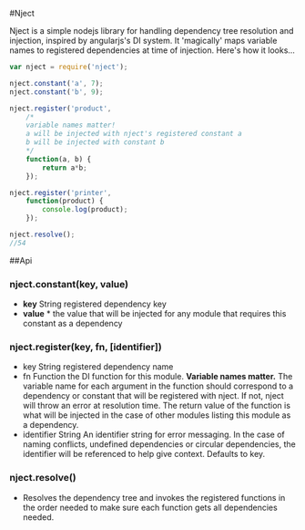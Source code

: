 #Nject

Nject is a simple nodejs library for handling dependency tree resolution and injection, inspired by angularjs's DI system. It 'magically' maps variable names to registered dependencies at time of injection. Here's how it looks...

```javascript
var nject = require('nject');

nject.constant('a', 7);
nject.constant('b', 9);

nject.register('product',
    /*
    variable names matter!
    a will be injected with nject's registered constant a
    b will be injected with constant b
    */
    function(a, b) {
        return a*b;
    });

nject.register('printer',
    function(product) {
        console.log(product);
    });

nject.resolve();
//54

```

##Api

### nject.constant(key, value)

 - **key** String registered dependency key
 - **value** * the value that will be injected for any module that requires this constant as a dependency

### nject.register(key, fn, [identifier])

 - key String registered dependency name
 - fn Function the DI function for this module. **Variable names matter.** The variable name for each argument in the function should correspond to a dependency or constant that will be registered with nject. If not, nject will throw an error at resolution time. The return value of the function is what will be injected in the case of other modules listing this module as a dependency.
 - identifier String An identifier string for error messaging. In the case of naming conflicts, undefined dependencies or circular dependencies, the identifier will be referenced to help give context. Defaults to key.

 ### nject.resolve()

  - Resolves the dependency tree and invokes the registered functions in the order needed to make sure each function gets all dependencies needed.